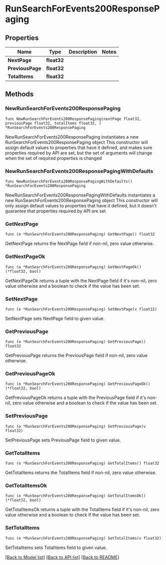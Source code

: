 # RunSearchForEvents200ResponsePaging

## Properties

Name | Type | Description | Notes
------------ | ------------- | ------------- | -------------
**NextPage** | **float32** |  | 
**PreviousPage** | **float32** |  | 
**TotalItems** | **float32** |  | 

## Methods

### NewRunSearchForEvents200ResponsePaging

`func NewRunSearchForEvents200ResponsePaging(nextPage float32, previousPage float32, totalItems float32, ) *RunSearchForEvents200ResponsePaging`

NewRunSearchForEvents200ResponsePaging instantiates a new RunSearchForEvents200ResponsePaging object
This constructor will assign default values to properties that have it defined,
and makes sure properties required by API are set, but the set of arguments
will change when the set of required properties is changed

### NewRunSearchForEvents200ResponsePagingWithDefaults

`func NewRunSearchForEvents200ResponsePagingWithDefaults() *RunSearchForEvents200ResponsePaging`

NewRunSearchForEvents200ResponsePagingWithDefaults instantiates a new RunSearchForEvents200ResponsePaging object
This constructor will only assign default values to properties that have it defined,
but it doesn't guarantee that properties required by API are set

### GetNextPage

`func (o *RunSearchForEvents200ResponsePaging) GetNextPage() float32`

GetNextPage returns the NextPage field if non-nil, zero value otherwise.

### GetNextPageOk

`func (o *RunSearchForEvents200ResponsePaging) GetNextPageOk() (*float32, bool)`

GetNextPageOk returns a tuple with the NextPage field if it's non-nil, zero value otherwise
and a boolean to check if the value has been set.

### SetNextPage

`func (o *RunSearchForEvents200ResponsePaging) SetNextPage(v float32)`

SetNextPage sets NextPage field to given value.


### GetPreviousPage

`func (o *RunSearchForEvents200ResponsePaging) GetPreviousPage() float32`

GetPreviousPage returns the PreviousPage field if non-nil, zero value otherwise.

### GetPreviousPageOk

`func (o *RunSearchForEvents200ResponsePaging) GetPreviousPageOk() (*float32, bool)`

GetPreviousPageOk returns a tuple with the PreviousPage field if it's non-nil, zero value otherwise
and a boolean to check if the value has been set.

### SetPreviousPage

`func (o *RunSearchForEvents200ResponsePaging) SetPreviousPage(v float32)`

SetPreviousPage sets PreviousPage field to given value.


### GetTotalItems

`func (o *RunSearchForEvents200ResponsePaging) GetTotalItems() float32`

GetTotalItems returns the TotalItems field if non-nil, zero value otherwise.

### GetTotalItemsOk

`func (o *RunSearchForEvents200ResponsePaging) GetTotalItemsOk() (*float32, bool)`

GetTotalItemsOk returns a tuple with the TotalItems field if it's non-nil, zero value otherwise
and a boolean to check if the value has been set.

### SetTotalItems

`func (o *RunSearchForEvents200ResponsePaging) SetTotalItems(v float32)`

SetTotalItems sets TotalItems field to given value.



[[Back to Model list]](../README.md#documentation-for-models) [[Back to API list]](../README.md#documentation-for-api-endpoints) [[Back to README]](../README.md)


